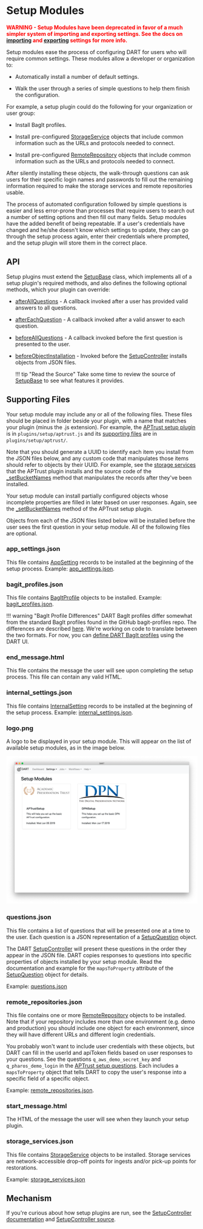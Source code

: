 # Setup Modules

<p style="font-weight:bold;color:red;">WARNING - Setup Modules have been deprecated in favor of a much simpler system of importing and exporting settings. See the docs on <a href="../../../users/settings/import/">importing</a> and <a href="../../../users/settings/export/">exporting</a> settings for more info.</p>

Setup modules ease the process of configuring DART for users who will require common settings. These modules allow a developer or organization to:

* Automatically install a number of default settings.

* Walk the user through a series of simple questions to help them finish the configuration.

For example, a setup plugin could do the following for your organization or user group:

* Install BagIt profiles.

* Install pre-configured [StorageService](../../users/settings/storage_services.md) objects that include common information such as the URLs and protocols needed to connect.

* Install pre-configured [RemoteRepository](../../users/settings/remote_repositories.md) objects that include common information such as the URLs and protocols needed to connect.

After silently installing these objects, the walk-through questions can ask users for their specific login names and passwords to fill out the remaining information required to make the storage services and remote repositories usable.

The process of automated configuration followed by simple questions is easier and less error-prone than processes that require users to search out a number of setting options and then fill out many fields. Setup modules have the added benefit of being repeatable. If a user's credentials have changed and he/she doesn't know which settings to update, they can go through the setup process again, enter their credentials where prompted, and the setup plugin will store them in the correct place.

## API

Setup plugins must extend the [SetupBase](https://aptrust.github.io/dart/SetupBase.html) class, which implements all of a setup plugin's required methods, and also defines the following optional methods, which your plugin can override:

* [afterAllQuestions](https://aptrust.github.io/dart/SetupBase.html#afterAllQuestions) - A callback invoked after a user has provided valid answers to all questions.

* [afterEachQuestion](https://aptrust.github.io/dart/SetupBase.html#afterEachQuestion) - A callback invoked after a valid answer to each question.

* [beforeAllQuestions](https://aptrust.github.io/dart/SetupBase.html#beforeAllQuestions) - A callback invoked before the first question is presented to the user.

* [beforeObjectInstallation](https://aptrust.github.io/dart/SetupBase.html#beforeObjectInstallation) - Invoked before the [SetupController](https://aptrust.github.io/dart/SetupController.html) installs objects from JSON files.

    !!! tip "Read the Source"
        Take some time to review the source of [SetupBase](https://github.com/APTrust/dart/blob/master/plugins/setup/setup_base.js) to see what features it provides.

## Supporting Files

Your setup module may include any or all of the following files. These files should be placed in folder beside your plugin, with a name that matches your plugin (minus the .js extension). For example, the [APTrust setup plugin](https://github.com/APTrust/dart/blob/master/plugins/setup/aptrust.js) is in `plugins/setup/aptrust.js` and its [supporting files](https://github.com/APTrust/dart/tree/master/plugins/setup/aptrust) are in `plugins/setup/aptrust/`.

Note that you should generate a UUID to identify each item you install from the JSON files below, and any custom code that manipulates those items should refer to objects by their UUID. For example, see the [storage services](https://github.com/APTrust/dart/blob/master/plugins/setup/aptrust/storage_services.json) that the APTrust plugin installs and the source code of the [_setBucketNames](https://github.com/APTrust/dart/blob/master/plugins/setup/aptrust.js) method that manipulates the records after they've been installed.

Your setup module can install partially configured objects whose incomplete properties are filled in later based on user responses. Again, see the [_setBucketNames](https://github.com/APTrust/dart/blob/master/plugins/setup/aptrust.js) method of the APTrust setup plugin.

Objects from each of the JSON files listed below will be installed before the user sees the first question in your setup module. All of the following files are optional.

### app_settings.json

This file contains [AppSetting](https://aptrust.github.io/dart/AppSetting.html) records to be installed at the beginning of the setup process. Example: [app_settings.json](https://github.com/APTrust/dart/blob/master/plugins/setup/aptrust/app_settings.json).

### bagit_profiles.json

This file contains [BagItProfile](https://aptrust.github.io/dart/BagItProfile.html) objects to be installed. Example: [bagit_profiles.json](https://github.com/APTrust/dart/blob/master/plugins/setup/aptrust/bagit_profiles.json).

!!! warning "BagIt Profile Differences"
    DART BagIt profiles differ somewhat from the standard BagIt profiles found in the GitHub bagit-profiles repo. The differences are described [here](../../users/bagit/index.md). We're working on code to translate between the two formats. For now, you can [define DART BagIt profiles](../../users/bagit/creating/) using the DART UI.

### end_message.html

This file contains the message the user will see upon completing the setup process. This file can contain any valid HTML.

### internal_settings.json

This file contains [InternalSetting](https://aptrust.github.io/dart/InternalSetting.html) records to be installed at the beginning of the setup process. Example: [internal_settings.json](https://github.com/APTrust/dart/blob/master/plugins/setup/aptrust/internal_settings.json).

### logo.png

A logo to be displayed in your setup module. This will appear on the list of available setup modules, as in the image below.

![List of setup modules](../../img/setup/list.png)

### questions.json

This file contains a list of questions that will be presented one at a time to the user. Each question is a JSON representation of a [SetupQuestion](https://aptrust.github.io/dart/SetupQuestion.html) object.

The DART [SetupController](https://aptrust.github.io/dart/SetupController.html) will present these questions in the order they appear in the JSON file. DART copies responses to questions into specific properties of objects installed by your setup module. Read the documentation and example for the `mapsToProperty` attribute of the [SetupQuestion](https://aptrust.github.io/dart/SetupQuestion.html) object for details.

Example: [questions.json](https://github.com/APTrust/dart/blob/master/plugins/setup/aptrust/questions.json)

### remote_repositories.json

This file contains one or more [RemoteRepository](https://aptrust.github.io/dart/RemoteRepository.html) objects to be installed. Note that if your repository includes more than one environment (e.g. demo and production) you should include one object for each environment, since they will have different URLs and different login credentials.

You probably won't want to include user credentials with these objects, but DART can fill in the userId and apiToken fields based on user responses to your questions. See the questions `q_aws_demo_secret_key` and `q_pharos_demo_login` in the [APTrust setup questions](https://github.com/APTrust/dart/blob/master/plugins/setup/aptrust/questions.json). Each includes a `mapsToProperty` object that tells DART to copy the user's response into a specific field of a specific object.

Example: [remote_repositories.json](https://github.com/APTrust/dart/blob/master/plugins/setup/aptrust/remote_repositories.json).

### start_message.html

The HTML of the message the user will see when they launch your setup plugin.

### storage_services.json

This file contains [StorageService](https://aptrust.github.io/dart/StorageService.html) objects to be installed. Storage services are network-accessible drop-off points for ingests and/or pick-up points for restorations.

Example: [storage_services.json](https://github.com/APTrust/dart/blob/master/plugins/setup/aptrust/storage_services.json)

## Mechanism

If you're curious about how setup plugins are run, see the [SetupController documentation](https://aptrust.github.io/dart/SetupController.html) and [SetupController source](https://github.com/APTrust/dart/blob/master/ui/controllers/setup_controller.js).
